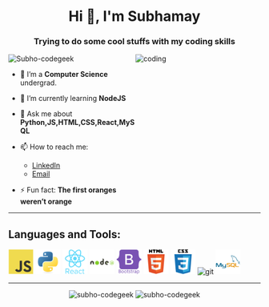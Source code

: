 <h1 align="center">Hi 👋, I'm Subhamay</h1>
<h3 align="center">Trying to do some cool stuffs with my coding skills</h3>

<p> <img src="https://komarev.com/ghpvc/?username=Subho-codegeek&label=Profile%20views&color=0e75b6&style=flat" alt="Subho-codegeek" />
<img align="right" alt="coding" width="250" height="300" src="https://sd.keepcalms.com/i/keep-calm-and-lets-code-2.png"> </p>


- 🔭 I’m a **Computer Science** undergrad. 

- 🌱 I’m currently learning **NodeJS**

- 💬 Ask me about **Python,JS,HTML,CSS,React,MySQL**

- 📫 How to reach me:
  - [LinkedIn](https://www.linkedin.com/in/subhamay-paul-775820179/)
  - [Email](mailto:subhomaypaul@gmail.com)


- ⚡ Fun fact: **The first oranges weren’t orange**


  
------------------------
<h2 align="left">Languages and Tools:</h2>
<p align="left"> 
<img src="https://raw.githubusercontent.com/devicons/devicon/master/icons/javascript/javascript-original.svg" alt="javascript" width="50" height="50"/>
<img src="https://raw.githubusercontent.com/devicons/devicon/master/icons/python/python-original.svg" alt="python" width="50" height="50"/>
<img src="https://raw.githubusercontent.com/devicons/devicon/master/icons/react/react-original-wordmark.svg" alt="react" width="50" height="50"/>
<img src="https://raw.githubusercontent.com/devicons/devicon/master/icons/nodejs/nodejs-original-wordmark.svg" alt="nodejs" width="50" height="50"/>
<img src="https://raw.githubusercontent.com/devicons/devicon/master/icons/bootstrap/bootstrap-plain-wordmark.svg" alt="bootstrap" width="50" height="50"/>
<img src="https://raw.githubusercontent.com/devicons/devicon/master/icons/html5/html5-original-wordmark.svg" alt="html5" width="50" height="50"/> 
<img src="https://raw.githubusercontent.com/devicons/devicon/master/icons/css3/css3-original-wordmark.svg" alt="css3" width="50" height="50"/>
<img src="https://www.vectorlogo.zone/logos/git-scm/git-scm-icon.svg" alt="git" width="50" height="50"/>   
<img src="https://raw.githubusercontent.com/devicons/devicon/master/icons/mysql/mysql-original-wordmark.svg" alt="mysql" width="50" height="50"/>   
</p>

------------------------

<p align="center"><img width=48% src="https://github-readme-streak-stats.herokuapp.com/?user=Subho-codegeek&theme=radical" alt="subho-codegeek"/>
<img width=48% src="https://github-readme-stats.vercel.app/api?username=Subho-codegeek&show_icons=true&locale=en&theme=radical" alt="subho-codegeek"/></p>


